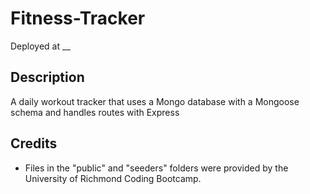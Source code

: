 # Fitness-Tracker

Deployed at \_\_

## Description

A daily workout tracker that uses a Mongo database with a Mongoose schema and handles routes with Express

## Credits

- Files in the "public" and "seeders" folders were provided by the University of Richmond Coding Bootcamp.
